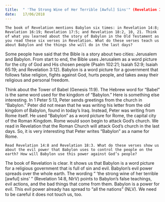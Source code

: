 ```yaml
---
title:  " 'The Strong Wine of Her Terrible [Awful] Sins'" (Revelation 14:8, NIrV)
date:   17/06/2018
---
```


`The book of Revelation mentions Babylon six times: in Revelation 14:8; Revelation 16:19; Revelation 17:5; and Revelation 18:2, 10, 21. Think of what you learned about the story of Babylon in the Old Testament as you read these six verses in Revelation. What do these verses teach us about Babylon and the things she will do in the last days?`

Some people have said that the Bible is a story about two cities: Jerusalem and Babylon. From start to end, the Bible uses Jerusalem as a word picture for the city of God and His chosen people (Psalm 102:21; Isaiah 52:9; Isaiah 65:19; and Revelation 3:12). Babylon is a word picture for a government that follows false religion, fights against God, hurts people, and takes away their religious and personal freedom.

Think about the Tower of Babel (Genesis 11:9). The Hebrew word for “Babel” is the same word used for the kingdom of “Babylon.” Here is something else interesting. In 1 Peter 5:13, Peter sends greetings from the church in “Babylon.” Peter did not mean that he was writing his letter from the old kingdom of Babylon, found in today’s Iraq. Instead, Peter was writing from Rome itself. He used “Babylon” as a word picture for Rome, the capital city of the Roman Kingdom. Rome would soon begin to attack God’s church. We read in Revelation that the Roman Church will attack God’s church in the last days. So, it is very interesting that Peter writes “Babylon” as a name for Rome.

`Read Revelation 14:8 and Revelation 18:3. What do these verses show us about the evil power that Babylon uses to control the people on the earth? How will Babylon use this power against God’s people?`

The book of Revelation is clear. It shows us that Babylon is a word picture for a religious government that is full of sin and evil. Babylon’s evil power spreads over the whole earth. The wording “ ‘the strong wine of her terrible [awful] sins’ ” (Revelation 14:8, NIrV) points to Babylon’s false teachings, evil actions, and the bad things that come from them. Babylon is a power for evil. This evil power already has spread to “all the nations” (NLV). We need to be careful it does not touch us, too.
